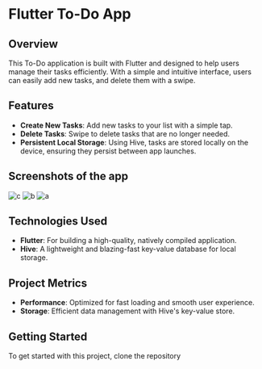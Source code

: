 # Flutter To-Do App

## Overview
This To-Do application is built with Flutter and designed to help users manage their tasks efficiently. With a simple and intuitive interface, users can easily add new tasks, and delete them with a swipe.

## Features
- **Create New Tasks**: Add new tasks to your list with a simple tap.
- **Delete Tasks**: Swipe to delete tasks that are no longer needed.
- **Persistent Local Storage**: Using Hive, tasks are stored locally on the device, ensuring they persist between app launches.

## Screenshots of the app
![c](https://github.com/jaisal2000/TO-DO-App-Flutter/assets/156212821/8545f5ef-d56a-4540-9586-0ed0cc0408a9)
![b](https://github.com/jaisal2000/TO-DO-App-Flutter/assets/156212821/32f50a9f-ea50-48d0-8eb3-6264f974fc4c)
![a](https://github.com/jaisal2000/TO-DO-App-Flutter/assets/156212821/9d0f3200-8487-4bd6-b690-25593d2b7c71)


## Technologies Used
- **Flutter**: For building a high-quality, natively compiled application.
- **Hive**: A lightweight and blazing-fast key-value database for local storage.

## Project Metrics
- **Performance**: Optimized for fast loading and smooth user experience.
- **Storage**: Efficient data management with Hive's key-value store.

## Getting Started
To get started with this project, clone the repository 
